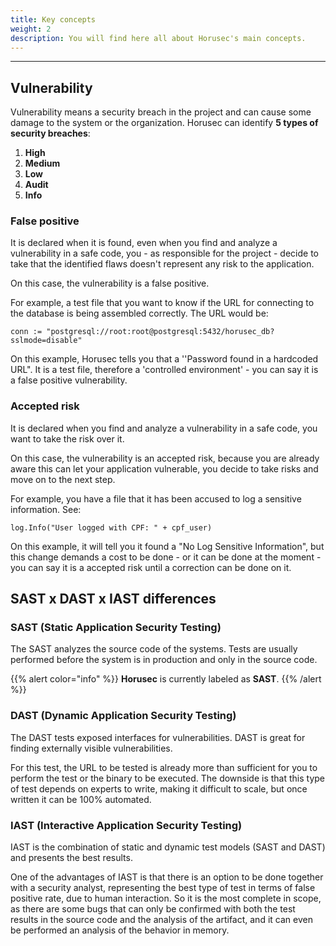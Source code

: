 ```yaml
---
title: Key concepts
weight: 2
description: You will find here all about Horusec's main concepts.
---
```


---

## **Vulnerability**

Vulnerability means a security breach in the project and can cause some damage to the system or the organization. Horusec can identify **5 types of security breaches**: 

1. **High**
2. **Medium**
3. **Low**
4. **Audit**
5. **Info**

### **False positive**

It is declared when it is found, even when you find and analyze a vulnerability in a safe code, you - as responsible for the project - decide to take that the identified flaws doesn't represent any risk to the application. 

On this case, the vulnerability is a false positive. 

For example, a test file that you want to know if the URL for connecting to the database is being assembled correctly. The URL would be: 

```text
conn := "postgresql://root:root@postgresql:5432/horusec_db?sslmode=disable"
```

On this example, Horusec tells you that a ''Password found in a hardcoded URL". It is a test file, therefore a 'controlled environment' - you can say it is a false positive vulnerability.

### **Accepted risk**

It is declared when you find and analyze a vulnerability in a safe code, you want to take the risk over it. 

On this case, the vulnerability is an accepted risk, because you are already aware this can let your application vulnerable, you decide to take risks and move on to the next step. 

For example, you have a file that it has been accused to log a sensitive information. See: 

`log.Info("User logged with CPF: " + cpf_user)`

On this example, it will tell you it found a "No Log Sensitive Information", but this change demands a cost to be done - or it can be done at the moment - you can say it is a accepted risk until a correction can be done on it. 

## **SAST x DAST x IAST differences**

### SAST **\(Static Application Security Testing\)**

The SAST analyzes the source code of the systems. Tests are usually performed before the system is in production and only in the source code.

{{% alert color="info" %}}
**Horusec** is currently labeled as **SAST**.
{{% /alert %}}

### DAST **\(Dynamic Application Security Testing\)**

The DAST tests exposed interfaces for vulnerabilities. DAST is great for finding externally visible vulnerabilities. 

For this test, the URL to be tested is already more than sufficient for you to perform the test or the binary to be executed. The downside is that this type of test depends on experts to write, making it difficult to scale, but once written it can be 100% automated.

### IAST **\(Interactive Application Security Testing\)**

IAST is the combination of static and dynamic test models \(SAST and DAST\) and presents the best results.

One of the advantages of IAST is that there is an option to be done together with a security analyst, representing the best type of test in terms of false positive rate, due to human interaction. So it is the most complete in scope, as there are some bugs that can only be confirmed with both the test results in the source code and the analysis of the artifact, and it can even be performed an analysis of the behavior in memory.
